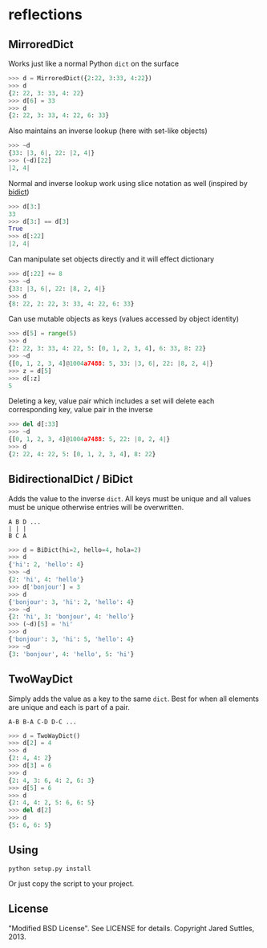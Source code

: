 reflections
===========

MirroredDict
------------

Works just like a normal Python `dict` on the surface

```python
>>> d = MirroredDict({2:22, 3:33, 4:22})
>>> d
{2: 22, 3: 33, 4: 22}
>>> d[6] = 33
>>> d
{2: 22, 3: 33, 4: 22, 6: 33}
```

Also maintains an inverse lookup (here with set-like objects)

```python
>>> ~d
{33: |3, 6|, 22: |2, 4|}
>>> (~d)[22]
|2, 4|
```

Normal and inverse lookup work using slice notation as well (inspired by [bidict](https://pypi.python.org/pypi/bidict))

```python
>>> d[3:]
33
>>> d[3:] == d[3]
True
>>> d[:22]
|2, 4|
```

Can manipulate set objects directly and it will effect dictionary

```python
>>> d[:22] += 8
>>> ~d
{33: |3, 6|, 22: |8, 2, 4|}
>>> d
{8: 22, 2: 22, 3: 33, 4: 22, 6: 33}
```

Can use mutable objects as keys (values accessed by object identity)

```python
>>> d[5] = range(5)
>>> d
{2: 22, 3: 33, 4: 22, 5: [0, 1, 2, 3, 4], 6: 33, 8: 22}
>>> ~d
{[0, 1, 2, 3, 4]@1004a7488: 5, 33: |3, 6|, 22: |8, 2, 4|}
>>> z = d[5]
>>> d[:z]
5
```

Deleting a key, value pair which includes a set will delete each corresponding key, value pair in the inverse

```python
>>> del d[:33]
>>> ~d
{[0, 1, 2, 3, 4]@1004a7488: 5, 22: |8, 2, 4|}
>>> d
{2: 22, 4: 22, 5: [0, 1, 2, 3, 4], 8: 22}
```

BidirectionalDict / BiDict
--------------------------

Adds the value to the inverse `dict`. All keys must be unique and all values must be unique otherwise entries will be overwritten.

    A B D ...
    | | |
    B C A

```python
>>> d = BiDict(hi=2, hello=4, hola=2)
>>> d
{'hi': 2, 'hello': 4}
>>> ~d
{2: 'hi', 4: 'hello'}
>>> d['bonjour'] = 3
>>> d
{'bonjour': 3, 'hi': 2, 'hello': 4}
>>> ~d
{2: 'hi', 3: 'bonjour', 4: 'hello'}
>>> (~d)[5] = 'hi'
>>> d
{'bonjour': 3, 'hi': 5, 'hello': 4}
>>> ~d
{3: 'bonjour', 4: 'hello', 5: 'hi'}
```

TwoWayDict
----------

Simply adds the value as a key to the same `dict`. Best for when all elements are unique and each is part of a pair.

    A-B B-A C-D D-C ...

```python
>>> d = TwoWayDict()
>>> d[2] = 4
>>> d
{2: 4, 4: 2}
>>> d[3] = 6
>>> d
{2: 4, 3: 6, 4: 2, 6: 3}
>>> d[5] = 6
>>> d
{2: 4, 4: 2, 5: 6, 6: 5}
>>> del d[2]
>>> d
{5: 6, 6: 5}
```

Using
-----

    python setup.py install

Or just copy the script to your project.

License
-------

"Modified BSD License". See LICENSE for details. Copyright Jared Suttles, 2013.
